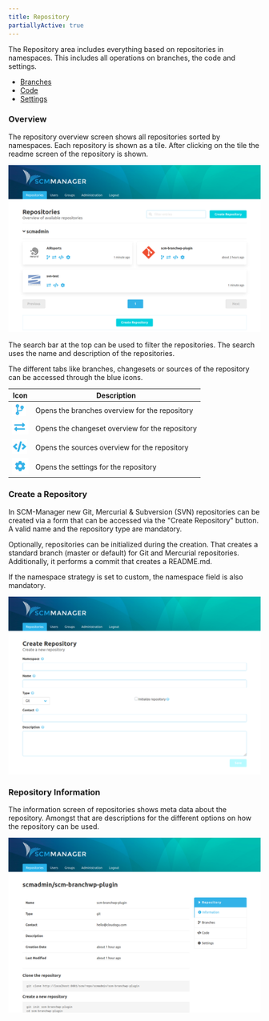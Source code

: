 ```yaml
---
title: Repository
partiallyActive: true
---
```

The Repository area includes everything based on repositories in namespaces. This includes all operations on branches, the code and settings.

* [Branches](branches/)
* [Code](code/)
* [Settings](settings/)

### Overview
The repository overview screen shows all repositories sorted by namespaces. Each repository is shown as a tile. After clicking on the tile the readme screen of the repository is shown.

![Repository Overview](assets/repository-overview.png)

The search bar at the top can be used to filter the repositories. The search uses the name and description of the repositories.

The different tabs like branches, changesets or sources of the repository can be accessed through the blue icons.

Icon             |  Description
---|---
![Repository Branches](assets/repository-overview-branches.png)  |  Opens the branches overview for the repository
![Repository Changesets](assets/repository-overview-changesets.png) | Opens the changeset overview for the repository
![Repository Sources](assets/repository-overview-sources.png) | Opens the sources overview for the repository
![Repository Settings](assets/repository-overview-settings.png) | Opens the settings for the repository

### Create a Repository
In  SCM-Manager new Git, Mercurial & Subversion (SVN) repositories can be created via a form that can be accessed via the "Create Repository" button. A valid name and the repository type are mandatory.

Optionally, repositories can be initialized during the creation. That creates a standard branch (master or default) for Git and Mercurial repositories. Additionally, it performs a commit that creates a README.md.

If the namespace strategy is set to custom, the namespace field is also mandatory.

![Create Repository](assets/create-repository.png)

### Repository Information
The information screen of repositories shows meta data about the repository. Amongst that are descriptions for the different options on how the repository can be used. 

![Repository Information](assets/repository-information.png)
